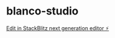 # blanco-studio

[Edit in StackBlitz next generation editor ⚡️](https://stackblitz.com/~/github.com/speecr/blanco-studio)